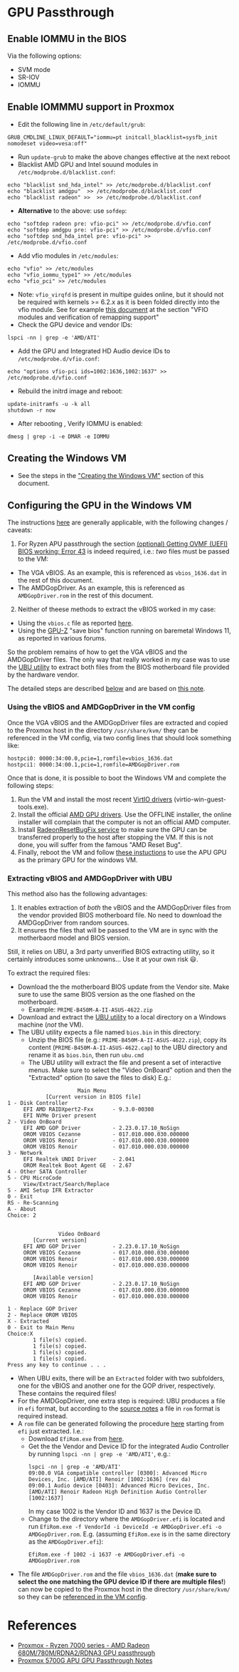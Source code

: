 # GPU Passthrough
## Enable IOMMU in the BIOS
Via the following options:
* SVM mode
* SR-IOV
* IOMMU

## Enable IOMMMU support in Proxmox
* Edit the following line in `/etc/default/grub`: 
```
GRUB_CMDLINE_LINUX_DEFAULT="iommu=pt initcall_blacklist=sysfb_init nomodeset video=vesa:off"
```
* Run `update-grub` to make the above changes effective at the next reboot
* Blacklist AMD GPU and Intel souund modules in `/etc/modprobe.d/blacklist.conf`:
```
echo "blacklist snd_hda_intel" >> /etc/modprobe.d/blacklist.conf
echo "blacklist amdgpu"  >> /etc/modprobe.d/blacklist.conf
echo "blacklist radeon" >>  >> /etc/modprobe.d/blacklist.conf
```
* **Alternative** to the above: use `sofdep`:
```
echo "softdep radeon pre: vfio-pci" >> /etc/modprobe.d/vfio.conf
echo "softdep amdgpu pre: vfio-pci" >> /etc/modprobe.d/vfio.conf
echo "softdep snd_hda_intel pre: vfio-pci" >> /etc/modprobe.d/vfio.conf
```
* Add vfio modules in `/etc/modules`:
```
echo "vfio" >> /etc/modules
echo "vfio_iommu_type1" >> /etc/modules
echo "vfio_pci" >> /etc/modules
```
* Note: `vfio_virqfd` is present in multipe guides online, but it should not be required with kernels >= 6.2.x as it is been folded directly into the vfio module. See for example [this document](https://forum.proxmox.com/threads/pci-gpu-passthrough-on-proxmox-ve-8-installation-and-configuration.130218/) at the section "VFIO modules and verification of remapping support"
* Check the GPU device and vendor IDs:
```
lspci -nn | grep -e 'AMD/ATI'
```
* Add the GPU and Integrated HD Audio device IDs to `/etc/modprobe.d/vfio.conf`:
```on 
echo "options vfio-pci ids=1002:1636,1002:1637" >> /etc/modprobe.d/vfio.conf
```
* Rebuild the initrd image and reboot:
```
update-initramfs -u -k all
shutdown -r now
```
* After rebooting , Verify IOMMU is enabled:
```
dmesg | grep -i -e DMAR -e IOMMU
```
## Creating the Windows VM
* See the steps in the ["Creating the Windows VM"](https://github.com/isc30/ryzen-7000-series-proxmox?tab=readme-ov-file#creating-the-windows-vm) section of this document.
## Configuring the GPU in the Windows VM
The instructions [here](https://github.com/isc30/ryzen-7000-series-proxmox?tab=readme-ov-file#configuring-the-gpu-in-the-windows-vm) are generally applicable, with the following changes / caveats:
1. For Ryzen APU passthrough the section [(optional) Getting OVMF (UEFI) BIOS working: Error 43](https://github.com/isc30/ryzen-7000-series-proxmox?tab=readme-ov-file#configuring-the-gpu-in-the-windows-vm) is indeed required, i.e.: *two* files must be passed to the VM:
  * The VGA vBIOS. As an example, this is referenced as `vbios_1636.dat` in the rest of this document.
  * The AMDGopDriver. As an example, this is referenced as `AMDGopDriver.rom` in the rest of this document.
2. Neither of theese methods to extract the vBIOS worked in my case:
  * Using the `vbios.c` file as reported [here](https://github.com/isc30/ryzen-7000-series-proxmox?tab=readme-ov-file#configuring-the-gpu-in-the-windows-vm).
  * Using the [GPU-Z](https://www.techpowerup.com/download/techpowerup-gpu-z/) "save bios" function running on baremetal Windows 11, as reported in various forums.

So the problem remains of how to get the VGA vBIOS and the AMDGopDriver files.
The only way that really worked in my case was to use the [UBU utility](https://winraid.level1techs.com/t/tool-guide-news-uefi-bios-updater-ubu/30357) to extract both files from the BIOS motherboard file provided by the hardware vendor. 

The detailed steps are described [below](#Extracting-vBIOS-and-AMDGopDriver-with-UBU) and are based on [this note](https://gist.github.com/matt22207/bb1ba1811a08a715e32f106450b0418a?permalink_comment_id=4955044#gistcomment-4955044).

### Using the vBIOS and AMDGopDriver in the VM config
Once the VGA vBIOS and the AMDGopDriver files are extracted and copied to the Proxmox host in the directory `/usr/share/kvm/` they can be referenced in the VM config, via two config lines that should look something like:
```
hostpci0: 0000:34:00.0,pcie=1,romfile=vbios_1636.dat
hostpci1: 0000:34:00.1,pcie=1,romfile=AMDGopDriver.rom
```

Once that is done, it is possible to boot the Windows VM and complete the following steps:
1. Run the VM and install the most recent [VirtIO drivers](https://pve.proxmox.com/wiki/Windows_VirtIO_Drivers) (virtio-win-guest-tools.exe).
2. Install the official [AMD GPU drivers](https://www.amd.com/en/support/downloads/drivers.html/processors/ryzen-pro/ryzen-pro-4000-series/amd-ryzen-3-pro-4350g.html). Use the OFFLINE installer, the online installer will complain that the computer is not an official AMD computer.
3. Install [RadeonResetBugFix service](https://github.com/inga-lovinde/RadeonResetBugFix) to make sure the GPU can be transferred properly to the host after stopping the VM. If this is not done, you will suffer from the famous "AMD Reset Bug".
4. Finally, reboot the VM and follow [these instuctions](https://github.com/isc30/ryzen-7000-series-proxmox?tab=readme-ov-file#using-the-gpu-as-the-primary-gpu) to use the APU GPU as the primary GPU for the windows VM. 

### Extracting vBIOS and AMDGopDriver with UBU
This method also has the following advantages:
1. It enables extraction of *both* the vBIOS and the AMDGopDriver files from the vendor provided BIOS motherboard file. No need to download the AMDGopDriver from random sources.
2. It ensures the files that will be passed to the VM are in sync with the motherbaord model and BIOS version.

Still, it relies on UBU, a 3rd party unverified BIOS extracting utility, so it certainly introduces some unknowns... Use it at your own risk 😃.

To extract the required files:
* Download the the motherboard BIOS update from the Vendor site. Make sure to use the same BIOS version as the one flashed on the motherboard.
   * Example: `PRIME-B450M-A-II-ASUS-4622.zip`
* Download and extract the [UBU utility](https://winraid.level1techs.com/t/tool-guide-news-uefi-bios-updater-ubu/30357) to a local directory on a Windows machine (*not* the VM).
* The UBU utility expects a file named `bios.bin` in this directory:
  * Unzip the BIOS file (e.g.: `PRIME-B450M-A-II-ASUS-4622.zip`), copy its content (`PRIME-B450M-A-II-ASUS-4622.cap`) to the UBU directory and rename it as `bios.bin`, then run `ubu.cmd`
  * The UBU utility will extract the file and present a set of interactive menus. Make sure to select the "Video OnBoard" option and then the "Extracted" option (to save the files to disk) E.g.:  
```
                      Main Menu
            [Current version in BIOS file]
1 - Disk Controller
     EFI AMD RAIDXpert2-Fxx      - 9.3.0-00308
     EFI NVMe Driver present
2 - Video OnBoard
     EFI AMD GOP Driver          - 2.23.0.17.10_NoSign
     OROM VBIOS Cezanne          - 017.010.000.030.000000
     OROM VBIOS Renoir           - 017.010.000.030.000000
     OROM VBIOS Renoir           - 017.010.000.030.000000
3 - Network
     EFI Realtek UNDI Driver     - 2.041
     OROM Realtek Boot Agent GE  - 2.67
4 - Other SATA Controller
5 - CPU MicroCode
     View/Extract/Search/Replace
S - AMI Setup IFR Extractor
0 - Exit
RS - Re-Scanning
A - About
Choice: 2


                Video OnBoard
        [Current version]
     EFI AMD GOP Driver          - 2.23.0.17.10_NoSign
     OROM VBIOS Cezanne          - 017.010.000.030.000000
     OROM VBIOS Renoir           - 017.010.000.030.000000
     OROM VBIOS Renoir           - 017.010.000.030.000000

        [Available version]
     EFI AMD GOP Driver          - 2.23.0.17.10_NoSign
     OROM VBIOS Cezanne          - 017.010.000.030.000000
     OROM VBIOS Renoir           - 017.010.000.030.000000

1 - Replace GOP Driver
2 - Replace OROM VBIOS
X - Extracted
0 - Exit to Main Menu
Choice:X
        1 file(s) copied.
        1 file(s) copied.
        1 file(s) copied.
        1 file(s) copied.
Press any key to continue . . .
```
* When UBU exits, there will be an `Extracted` folder with two subfolders, one for the vBIOS and another one for the GOP driver, respectively. These contains the required files!
* For the AMDGopDriver, one extra step is required: UBU produces a file in `efi` format, but according to the [source notes](https://github.com/isc30/ryzen-7000-series-proxmox?tab=readme-ov-file#optional-getting-ovmf-uefi-bios-working-error-43) a file in `rom` format is required instead.
* A `rom` file can be generated following the procedure [here](https://gist.github.com/matt22207/bb1ba1811a08a715e32f106450b0418a?permalink_comment_id=4955044#gistcomment-4955044) starting from `efi` just extracted. I.e.:
  * Download `EfiRom.exe` from [here](https://github.com/tianocore/edk2-BaseTools-win32).
  * Get the the Vendor and Device ID for the integrated Audio Controller by running `lspci -nn | grep -e 'AMD/ATI'`, e.g.: 
    ```
    lspci -nn | grep -e 'AMD/ATI'
    09:00.0 VGA compatible controller [0300]: Advanced Micro Devices, Inc. [AMD/ATI] Renoir [1002:1636] (rev da)
    09:00.1 Audio device [0403]: Advanced Micro Devices, Inc. [AMD/ATI] Renoir Radeon High Definition Audio Controller [1002:1637]
    ```
    In my case 1002 is the Vendor ID and 1637 is the Device ID.
  * Change to the directory where the `AMDGopDriver.efi` is located and run `EfiRom.exe -f VendorId -i DeviceId -e AMDGopDriver.efi -o AMDGopDriver.rom`. E.g. (assuming `EfiRom.exe` is in the same directory as the `AMDGopDriver.efi`):
    ```
    EfiRom.exe -f 1002 -i 1637 -e AMDGopDriver.efi -o AMDGopDriver.rom
    ```
* The file `AMDGopDriver.rom` and the file `vbios_1636.dat` (**make sure to select the one matching the GPU device ID if there are multiple files!**) can now be copied to the Proxmox host in the directory `/usr/share/kvm/` so they can be [referenced in the VM config](#Using-the-vBIOS-and-AMDGoDriver-in-the-VM-config).

# References
* [Proxmox - Ryzen 7000 series - AMD Radeon 680M/780M/RDNA2/RDNA3 GPU passthrough](https://github.com/isc30/ryzen-7000-series-proxmox?tab=readme-ov-file)
* [Proxmox 5700G APU GPU Passthrough Notes](https://gist.github.com/matt22207/bb1ba1811a08a715e32f106450b0418a)
